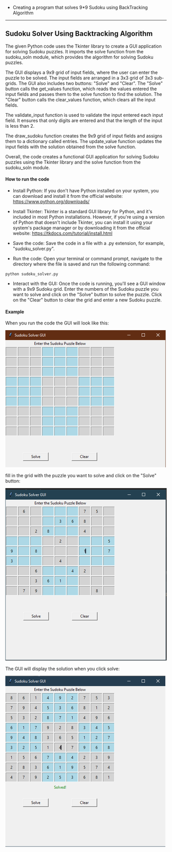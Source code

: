 - Creating a program that solves 9*9 Sudoku using BackTracking Algorithm

---

## Sudoku Solver Using Backtracking Algorithm

The given Python code uses the Tkinter library to create a GUI application for solving Sudoku puzzles. It imports the
solve function from the sudoku_soln module, which provides the algorithm for solving Sudoku puzzles.

The GUI displays a 9x9 grid of input fields, where the user can enter the puzzle to be solved. The input fields are
arranged in a 3x3 grid of 3x3 sub-grids. The GUI also includes two buttons: "Solve" and "Clear". The "Solve" button
calls the get_values function, which reads the values entered the input fields and passes them to the solve function
to find the solution. The "Clear" button calls the clear_values function, which clears all the input fields.

The validate_input function is used to validate the input entered each input field. It ensures that only digits are
entered and that the length of the input is less than 2.

The draw_sudoku function creates the 9x9 grid of input fields and assigns them to a dictionary called entries. The
update_value function updates the input fields with the solution obtained from the solve function.

Overall, the code creates a functional GUI application for solving Sudoku puzzles using the Tkinter library and the
solve function from the sudoku_soln module.

#### How to run the code

- Install Python: If you don't have Python installed on your system, you can download and install it from the official
  website: https://www.python.org/downloads/

- Install Tkinter: Tkinter is a standard GUI library for Python, and it's included in most Python installations.
  However,
  if you're using a version of Python that doesn't include Tkinter, you can install it using your system's package
  manager
  or by downloading it from the official website: https://tkdocs.com/tutorial/install.html

- Save the code: Save the code in a file with a .py extension, for example, "sudoku_solver.py".

- Run the code: Open your terminal or command prompt, navigate to the directory where the file is saved and run the
  following command:

```
python sudoku_solver.py
```

- Interact with the GUI: Once the code is running, you'll see a GUI window with a 9x9 Sudoku grid. Enter the numbers of
  the Sudoku puzzle you want to solve and click on the "Solve" button to solve the puzzle. Click on the "Clear" button
  to clear the grid and enter a new Sudoku puzzle.

#### Example

When you run the code the GUI will look like this:

![empty grid.png](images%2Fempty%20grid.png)

fill in the grid with the puzzle you want to solve and click on the "Solve" button:

![filled.PNG](images%2Ffilled.PNG)

The GUI will display the solution when you click solve:

![solved.PNG](images%2Fsolved.PNG)